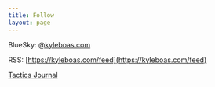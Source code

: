 ```yaml
---
title: Follow
layout: page
---
```



BlueSky: [@kyleboas.com](https://bsky.app/profile/kyleboas.com)


RSS: [https://kyleboas.com/feed](https://kyleboas.com/feed)

[Tactics Journal](https://tacticsjournal.com)
